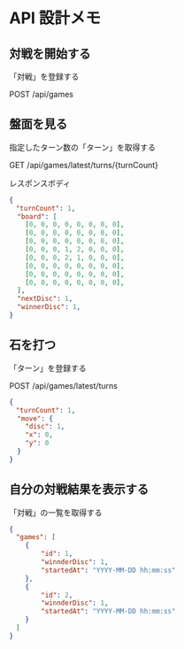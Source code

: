 # API 設計メモ

## 対戦を開始する

「対戦」を登録する

POST /api/games

## 盤面を見る

指定したターン数の「ターン」を取得する

GET /api/games/latest/turns/{turnCount}

レスポンスボディ

```json
{
　"turnCount": 1,
  "board": [
    [0, 0, 0, 0, 0, 0, 0, 0],
    [0, 0, 0, 0, 0, 0, 0, 0],
    [0, 0, 0, 0, 0, 0, 0, 0],
    [0, 0, 0, 1, 2, 0, 0, 0],
    [0, 0, 0, 2, 1, 0, 0, 0],
    [0, 0, 0, 0, 0, 0, 0, 0],
    [0, 0, 0, 0, 0, 0, 0, 0],
    [0, 0, 0, 0, 0, 0, 0, 0],
  ],
  "nextDisc": 1,
  "winnerDisc": 1,
}
```

## 石を打つ

「ターン」を登録する

POST /api/games/latest/turns

```json
{
　"turnCount": 1,
  "move": {
    "disc": 1,
    "x": 0,
    "y": 0
  }
}
```

## 自分の対戦結果を表示する

「対戦」の一覧を取得する

```json
{
　"games": [
    {
        "id": 1,
        "winnderDisc": 1,
        "startedAt": "YYYY-MM-DD hh:mm:ss"
    },
    {
        "id": 2,
        "winnderDisc": 1,
        "startedAt": "YYYY-MM-DD hh:mm:ss"
    }
　]
}
```